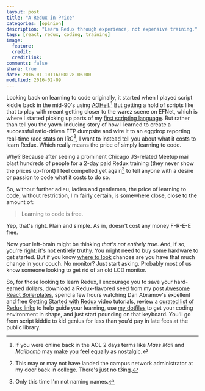 ```yaml
---
layout: post
title: "A Redux in Price"
categories: [opinion]
description: "Learn Redux through experience, not expensive training."
tags: [react, redux, coding, training]
image:
  feature:
  credit:
  creditlink:
comments: false
share: true
date: 2016-01-10T16:08:28-06:00
modified: 2016-02-09
---
```


Looking back on learning to code originally, it started when I played script kiddie back in the mid-90's using [AOHell](https://en.wikipedia.org/wiki/AOHell).[^1] But getting a hold of scripts like that to play with meant getting closer to the warez scene on EFNet, which is where I started picking up parts of my [first scripting language](http://tools.ietf.org/html/rfc2812). But rather than tell you the yawn-inducing story of how I learned to create a successful ratio-driven FTP dumpsite and wire it to an eggdrop reporting real-time race stats on IRC[^2], I want to instead tell you about what it costs to learn Redux. Which really means the price of simply learning to code.

Why? Because after seeing a prominent Chicago JS-related Meetup mail blast hundreds of people for a 2-day paid Redux training (they never show the prices up-front) I feel compelled yet again[^3] to tell anyone with a desire or passion to code what it costs to do so.

So, without further adieu, ladies and gentlemen, the price of learning to code, without restriction, I'm fairly certain, is somewhere close, close to the amount of:

> Learning to code is free.

Yep, that's right. Plain and simple. As in, doesn't cost any money F-R-E-E free.

Now your left-brain might be thinking _that's not entirely true_. And, if so, you're right: it's not entirely truthy. You might need to buy some hardware to get started. But if you know [where to look](https://www.raspberrypi.org/) chances are you have that much change in your couch. No monitor? Just start asking. Probably most of us know someone looking to get rid of an old LCD monitor.

So, for those looking to learn Redux, I encourage you to save your hard-earned dollars, download a Redux-flavored seed from my post [Awesome React Boilerplates](/awesome-react-boilerplates/), spend a few hours watching Dan Abramov's excellent and free [Getting Started with Redux](https://egghead.io/series/getting-started-with-redux) video tutorials, review a [curated list of Redux links](https://github.com/markerikson/react-redux-links) to help guide your learning, use [my dotfiles](https://github.com/jhabdas/dotfiles) to get your coding environment in shape, and just start pounding on that keyboard. You'll go from script kiddie to kid genius for less than you'd pay in late fees at the public library.

[^1]: If you were online back in the AOL 2 days terms like _Mass Mail_ and _Mailbomb_ may make you feel equally as nostalgic.
[^2]: This may or may not have landed the campus network administrator at my door back in college. There's just no t3ing.
[^3]: Only this time I'm not naming names.
